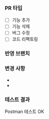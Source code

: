 ### PR 타입
- [ ] 기능 추가
- [ ] 기능 삭제
- [ ] 버그 수정
- [ ] 코드 리팩토링

### 반영 브랜치


### 변경 사항
-
-

### 테스트 결과
Postman 테스트 OK
